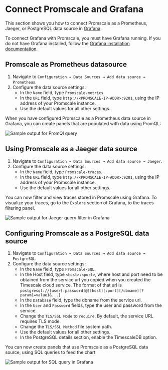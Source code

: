 # Connect Promscale and Grafana
This section shows you how to connect Promscale as a Prometheus, Jaeger, 
or PostgreSQL data source in [Grafana][grafana-homepage].

To connect Grafana with Promscale, you must have Grafana running. If you 
do not have Grafana installed, follow the 
[Grafana installation documentation][grafana-install].



<procedure>

## Promscale as Prometheus datasource

1.  Navigate to `Configuration → Data Sources → Add data source → Prometheus`.
1.  Configure the data source settings:
    *   In the `Name` field, type `Promscale-metrics`.
    *   In the `URL` field, type `http://<PROMSCALE-IP-ADDR>:9201`, using the IP
        address of your Promscale instance.
    *   Use the default values for all other settings.

</procedure>

When you have configured Promscale as a Prometheus data source in 
Grafana, you can create panels that are populated with data using PromQL:

<img class="main-content__illustration" src="https://s3.amazonaws.com/assets.timescale.com/images/misc/getting-started-with-promscale-grafana-dashboard.png" alt="Sample output for PromQl query"/>

<procedure>

## Using Promscale as a Jaeger data source

1.  Navigate to `Configuration → Data Sources → Add data source → Jaeger`.
1.  Configure the data source settings:
    *   In the `Name` field, type `Promscale-traces`.
    *   In the `URL` field, type `http://<PROMSCALE-IP-ADDR>:9201`, using the IP
        address of your Promscale instance.
    *   Use the default values for all other settings.

</procedure>

You can now filter and view traces stored in Promscale using 
Grafana. To visualize your traces, go to the `Explore` section 
of Grafana, to the traces filtering panel.

<img class="main-content__illustration" src="https://s3.amazonaws.com/assets.timescale.com/images/misc/grafana-jaeger-query-results.png" alt="Sample output for Jaeger query filter in Grafana"/>

<procedure>

## Configuring Promscale as a PostgreSQL data source

1.  Navigate to `Configuration → Data Sources → Add data source → PostgreSQL`.
1.  Configure the data source settings:
    *   In the `Name` field, type `Promscale-SQL`.
    *   In the Host field, type `<host>:<port>`, where host and port need to be 
        obtained from the service url you copied when you created the Timescale cloud service. The format of that url is `postgresql://[user[:password]@][host][:port][/dbname][?param1=value1&...]`
    *   In the `Database` field, type the dbname from the service url.
    *   In the `User` and `Password` fields, type the user and password from the service.
    *   Change the `TLS/SSL Mode` to `require`. By default, the service URL requires TLS mode.
    *   Change the `TLS/SSL Method` file system path.
    *   Use the default values for all other settings.
    *   In the PostgreSQL details section, enable the TimescaleDB option.

</procedure>

You can now create panels that use Promscale as a PostgreSQL data source, using SQL queries to feed the chart

<img class="main-content__illustration" src="https://s3.amazonaws.com/assets.timescale.com/images/misc/grafana-sql-query-results.png" alt="Sample output for SQL query in Grafana"/>

[grafana-homepage]: https://grafana.com/
[grafana-docker]: https://grafana.com/docs/grafana/latest/installation/docker/#install-official-and-community-grafana-plugins
[grafana-install]: https://grafana.com/docs/grafana/latest/installation/